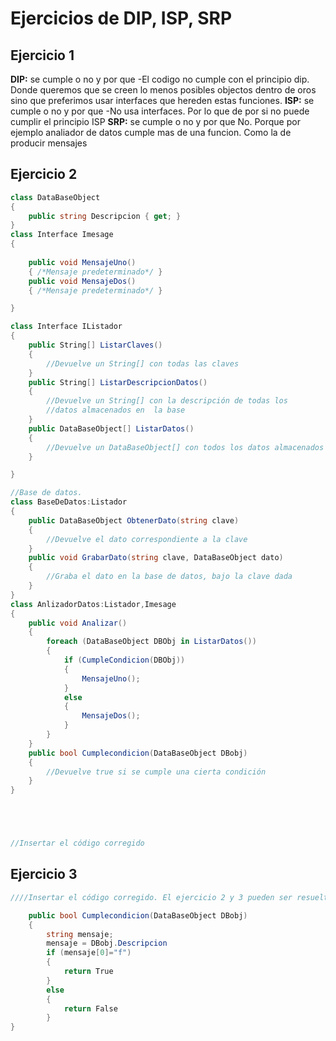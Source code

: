 # Ejercicios de DIP, ISP, SRP
## Ejercicio 1 

**DIP:** se cumple o no y por que
-El codigo no cumple con el principio dip. Donde queremos que se creen lo menos posibles objectos dentro de oros sino que preferimos usar interfaces que hereden estas funciones.
**ISP:** se cumple o no y por que
-No usa interfaces. Por lo que de por si no puede cumplir el principio ISP
**SRP:** se cumple o no y por que
No. Porque por ejemplo analiador de datos cumple mas de una funcion. Como la de producir mensajes

## Ejercicio 2

```cs
class DataBaseObject
{
    public string Descripcion { get; }
}
class Interface Imesage
{
    
    public void MensajeUno()
    { /*Mensaje predeterminado*/ }
    public void MensajeDos()
    { /*Mensaje predeterminado*/ }

}

class Interface IListador
{
    public String[] ListarClaves()
    {
        //Devuelve un String[] con todas las claves
    }
    public String[] ListarDescripcionDatos()
    {
        //Devuelve un String[] con la descripción de todas los 
        //datos almacenados en  la base
    }
    public DataBaseObject[] ListarDatos()
    {
        //Devuelve un DataBaseObject[] con todos los datos almacenados en la base
    }

}

//Base de datos.
class BaseDeDatos:Listador
{
    public DataBaseObject ObtenerDato(string clave)
    {
        //Devuelve el dato correspondiente a la clave
    }
    public void GrabarDato(string clave, DataBaseObject dato)
    {
        //Graba el dato en la base de datos, bajo la clave dada
    }
}
class AnlizadorDatos:Listador,Imesage
{
    public void Analizar()
    {
        foreach (DataBaseObject DBObj in ListarDatos())
        {
            if (CumpleCondicion(DBObj))
            {
                MensajeUno();
            }
            else
            {
                MensajeDos();
            }
        }
    }
    public bool Cumplecondicion(DataBaseObject DBobj)
    {
        //Devuelve true si se cumple una cierta condición
    }
}





//Insertar el código corregido

```
## Ejercicio 3 

```cs
////Insertar el código corregido. El ejercicio 2 y 3 pueden ser resueltos de forma conjunta

    public bool Cumplecondicion(DataBaseObject DBobj)
    {
        string mensaje;
        mensaje = DBobj.Descripcion
        if (mensaje[0]="f")
        {
            return True
        }
        else
        {
            return False
        }
}

```
